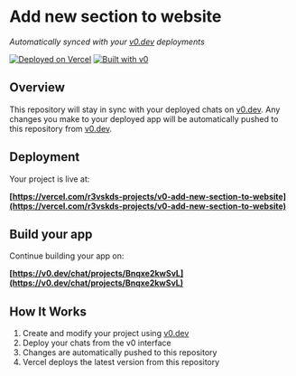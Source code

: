 # Add new section to website

*Automatically synced with your [v0.dev](https://v0.dev) deployments*

[![Deployed on Vercel](https://img.shields.io/badge/Deployed%20on-Vercel-black?style=for-the-badge&logo=vercel)](https://vercel.com/r3vskds-projects/v0-add-new-section-to-website)
[![Built with v0](https://img.shields.io/badge/Built%20with-v0.dev-black?style=for-the-badge)](https://v0.dev/chat/projects/Bnqxe2kwSvL)

## Overview

This repository will stay in sync with your deployed chats on [v0.dev](https://v0.dev).
Any changes you make to your deployed app will be automatically pushed to this repository from [v0.dev](https://v0.dev).

## Deployment

Your project is live at:

**[https://vercel.com/r3vskds-projects/v0-add-new-section-to-website](https://vercel.com/r3vskds-projects/v0-add-new-section-to-website)**

## Build your app

Continue building your app on:

**[https://v0.dev/chat/projects/Bnqxe2kwSvL](https://v0.dev/chat/projects/Bnqxe2kwSvL)**

## How It Works

1. Create and modify your project using [v0.dev](https://v0.dev)
2. Deploy your chats from the v0 interface
3. Changes are automatically pushed to this repository
4. Vercel deploys the latest version from this repository